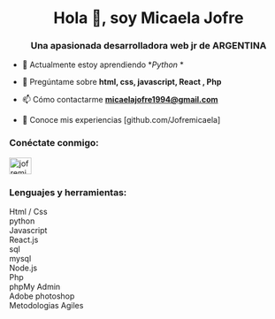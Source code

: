 <h1 align="center">Hola 👋, soy Micaela Jofre</h1>
<h3 align="center">Una apasionada desarrolladora web jr de ARGENTINA</h3>

- 🌱 Actualmente estoy aprendiendo **Python* *

- 💬 Pregúntame sobre **html, css, javascript, React , Php**

- 📫 Cómo contactarme **micaelajofre1994@gmail.com**

- 📄 Conoce mis experiencias [github.com/Jofremicaela]

<h3 align="left">Conéctate conmigo:</h3>
<p align="left">
<a href="https://linkedin.com/in/jofremicaela-developer" target=" blank"><img align="center" src="https://raw.githubusercontent.com/rahuldkjain/github-profile-readme-generator/master/src/images/icons/Social/linked-in-alt.svg" alt="jofremicaela-desarrollador" height="30" width="40" /></a>
</p>

<h3 align="left">Lenguajes y herramientas:</h3>

Html / Css <br>
python<br>
Javascript<br>
React.js<br>
sql <br>
mysql <br>
Node.js<br>
Php <br>
phpMy Admin <br>
Adobe photoshop <br>
Metodologias Agiles <br>
